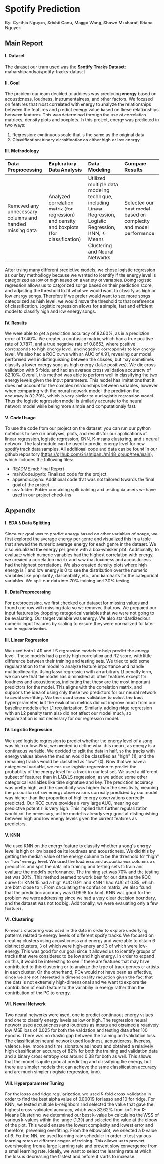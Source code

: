 # Spotify Prediction
By: Cynthia Nguyen, Srishti Ganu, Magge Wang, Shawn Mosharaf, Briana Nguyen

## Main Report

#### I. Dataset 
The [dataset](https://huggingface.co/datasets/maharshipandya/spotify-tracks-dataset?library=pandas) our team used was the **Spotify Tracks Dataset**: maharshipandya/spotify-tracks-dataset

#### II. Goal 
The problem our team decided to address was predicting **energy** based on acousticness, loudness, instrumentalness, and other factors. We focused on features that most correlated with energy to analyze the relationships between the features and predict energy value based on these relationships between features. This was determined through the use of correlation matrices, density plots and boxplots.
In this project, energy was predicted in two ways: 
1. Regression: continuous scale that is the same as the original data
2. Classification: binary classification as either high or low energy

#### III. Methodology
Data Preprocessing  | Exploratory Data Analysis | Data Modeling | Compare Results 
| :---------- | :--------- | :------------- | :----------- 
Removed any unnecessary columns and handled missing data | Analyzed correlation matrix (for regression) and density and boxplots (for classification) | Utilized multiple data modeling technique, including Linear Regression, Logistic Regression, KNN, K-Means Clustering and Neural Networks | Selected our best model based on complexity and model performance 

After trying many different predictive models, we chose logistic regression as our key methodlogy because we wanted to identify if the energy level is categorized as low or high based on a variety of variables.  Doing logistic regression allows us to catgorized songs based on their prediction score, and adjusting the threshold to fit what we would want to classify as high or low energy songs. Therefore if we prefer would want to see more songs categorized as high level, we would move the threshold to that preference of classification. Logistic regression allows for a simple, fast and efficient model to classify high and low energy songs.

#### IV.  Results
We were able to get a prediction accuracy of 82.60%, as in a prediction error of 17.40%.  We created a confusion matrix, which had a true positive rate of 0.7871, and a true negative rate of 0.8652, where positive corresponds to high energy level, and negative corresponds to low energy level.  We also had a ROC curve with an AUC of 0.91, revealing our model performed well in distinguishing between the classes, but may sometimes classify a lower energy song as high energy (false positives).  We did cross validation with 5 folds, and had an average cross validation accuracry of 82.10%.  Overall, this method was able to perform well in classifying the two energy levels given the input parameters.  This model has limitations that it does not account for the complex relationships between variables, however when comparing with the neural network model, the prediction the accuracy is 82.70%, which is very similar to our logistic regression model. Thus the logistic regression model is similarly accurate to the neural network model while being more simple and computationaly fast.

#### V. Code Usage
To use the code from our project on the dataset, you can run our python notebook to see our analyses, plots, and results for our applications of linear regression, logistic regression, KNN, K-means clustering, and a neural network. The last module can be used to predict energy level for new spotify track data samples. All additional code and data can be found in our github repository (https://github.com/Srishtiganu/m148_group/tree/main), which includes the following files:
  * README.md: Final Report
  * mainCode.ipynb: Finalized code for the project
  * appendix.ipynb: Additional code that was not tailored towards the final goal of the project
  * csv folder: Folder containing split training and testing datasets we have used in our project check-ins

## Appendix

#### I. EDA & Data Splitting
Since our goal was to predict energy based on other variables of songs, we first explored the average energy per genre and visualized this in a table that showed the numeric average energy for each genre in the dataset. We also visualized the energy per genre with a box-whisker plot. Additionally, to evaluate which numeric variables had the highest correlation with energy, we created a correlation matrix and saw that loudness and acousticness had the highest correlations. We also created density plots where high energy is 1 and low energy is 0 to see the distribution over the numeric variables like popularity, danceability, etc., and barcharts for the categorical variables. We split our data into 70% training and 30% testing.

#### II. Data Preprocessing
For preprocessing, we first checked our dataset for missing values and found one row with missing data so we removed that row. We prepared our input features by dropping categorical variables that we were not going to be evaluating. Our target variable was energy. We also standardized our numeric input features by scaling to ensure they were normalized for later use in regularization.

#### III. Linear Regression
We used both LAD and LS regression models to help predict the energy level. These models had a pretty high correlation and R2 score, with little difference between their training and testing sets. We tried to add some regularization to the model to analyze feature importance and handle multicollinearity. Using lasso regression with an arbitrary L1 penalty term, we can see that the model has diminished all other features except for loudness and acousticness, indicating that these are the most important predictors for the model. This aligns with the correlation matrix, and supports the idea of using only these two predictors for our neural network to avoid overfitting. We then used cross-validation to select the best hyperparameter, but the evaluation metrics did not improve much from our baseline models after L1 regularization. Similarly, adding ridge regression with an L2 penalty term also did not affect our model much, so regularization is not necessary for our regression model.

#### IV. Logistic Regression
We used logistic regression to predict whether the energy level of a song was high or low. First, we needed to define what this meant, as energy is a continuous variable. We decided to split the data in half, so the tracks with energy values above the median would be classified as "high" (1), and the remaining tracks would be classified as "low" (0). Now that we have a categorical variable, we can use logistic regression to predict the probability of the energy level for a track in our test set. We used a different subset of features than in LAD/LS regression, as we added some other categorical variables like time signature and key. The prediction accuracy was pretty high, and the specificity was higher than the sensitivity, meaning the proportion of low energy observations correctly predicted by our model was higher than the proportion of high energy observations correctly predicted. Our ROC curve provides a very large AUC, meaning our predictive potential is very high. This implied that further regularization would not be necessary, as the model is already very good at distinguishing between high and low energy levels given the current features as predictors.

#### V. KNN
We used KNN on the energy feature to classify whether a song's energy level is high or low based on its loudness and acousticness. We did this by getting the median value of the energy column to be the threshold for “high” or “low” energy level. We used the loudness and acousticness columns as predictors and split the data into training and testing sets to train and evaluate the model’s performance. The training set was 70% and the testing set was 30%. This method seemed to work best for our data as the ROC curve for KNN 15 had a high AUC 0.91, and KNN 1 had AUC of 0.85, which are both close to 1. From calculating the confusion matrix, we also found that the prediction accuracy was 0.9998 for knn1. KNN was good for the problem we were addressing since we had a very clear decision boundary, and the dataset was not too big. Additionally, we were evaluating only a few features.

#### VI. Clustering
K-means clustering was used in the data in order to explore underlying patterns related to energy levels of different spoify tracks. We focused on creating clusters using acousticness and energy and were able to obtain 6 distinct clusters, 3 of which were high-enery and 3 of which were low-energy. This was good for our goal since it allowed us to identify groups of tracks that were considered to be low and high energy. In order to expand on this, it would be interesting to see if there are features that may have contributed to this clustering or to analyze the type of track genres or artists in each cluster. On the otherhand, PCA would not have been as effective, since we are not interested in dimensionality reduction given the fact that the data is not extremely high-dimensional and we want to explore the contribution of each feature to the variabiliy in energy rather than the contribution of the PC to energy.

#### VII. Neural Network
Two neural networks were used, one to predict continuous energy values and one to classify energy levels as low or high. The regression neural network used acousticness and loudness as inputs and obtained a relatively low MSE loss of 0.025 for both the validation and testing data after 100 epochs. There was no drastic gap between the training and validation loss. The classification neural network used loudness, acousticness, liveness, valence, key, mode and time_signature as inputs and obtained a relatively high classification accuracy of 82% for both the training and validation data and a binary cross entropy loss around 0.38 for both as well. This shows that the model is quite good at predicting and classifying the energy, but there are simpler models that can achieve the same classification accuracy and are much simpler (logistic regression, knn).

#### VIII. Hyperparameter Tuning
For the lasso and ridge regularization, we used 5-fold cross-validation in order to find the best alpha value of 0.00019 for lasso and 10 for ridge.
For KNN, we tested multiple k-neighbors and selected the value that gave the highest cross-validated accuracy, which was 82.62% from k=1.
For K-Means Clustering, we determined our best k-value by calculaing the WSS of various k-values within the range (1,30) and selected the value at the elbow of the plot. This would ensure the lowest complexity and lowest error and therefore, prevening overfitting. From the elbow plot, we selected a k-value of 6.
For the NN, we used learning rate scheduler in order to test various learning rates at different stages of training. This allows us to prevent overshooting from a large learning rate and prevent slow convergence from a small learning rate. Ideally, we want to select the learning rate at which the loss is decreasing the fastest and before it starts to increase.
